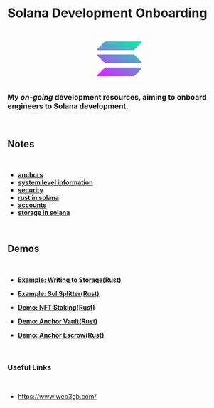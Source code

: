 # Solana Development Onboarding

<br>
<div align="center">
  <a href="https://github.com/tedkimdev/solana-dev-onboarding-rs">
    <img src="chapters/images/solana-logo.png" alt="Logo" width="100" height="100">
  </a>
</div>
  
### My *on-going* development resources, aiming to onboard engineers to Solana development.

<br>

## Notes

<br>

* **[anchors](chapters/anchors.md)**
* **[system level information](chapters/system_level_information.md)**
* **[security](chapters/security.md)**
* **[rust in solana](chapters/rust_in_solana.md)**
* **[accounts](chapters/accounts.md)**
* **[storage in solana](chapters/storage_in_solana.md)**

<br>

## Demos

<br>

* **[Example: Writing to Storage(Rust)](demos/basic_write_storage)**

* **[Example: Sol Splitter(Rust)](demos/sol_splitter)**

* **[Demo: NFT Staking(Rust)](demos/nft-staking)**

* **[Demo: Anchor Vault(Rust)](demos/anchor-vault)**

* **[Demo: Anchor Escrow(Rust)](demos/anchor-escrow)**


<br>

### Useful Links

<br>

* https://www.web3gb.com/

